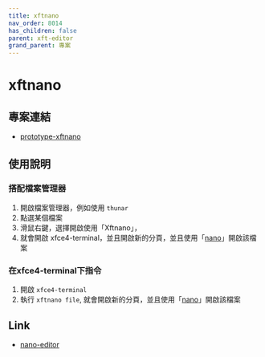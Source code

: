 ```yaml
---
title: xftnano
nav_order: 8014
has_children: false
parent: xft-editor
grand_parent: 專案
---
```


# xftnano


## 專案連結 

* [prototype-xftnano](https://github.com/samwhelp/note-about-vim/tree/gh-pages/_demo/project/xft-editor/prototype-xftnano)


## 使用說明

### 搭配檔案管理器

1. 開啟檔案管理器，例如使用 `thunar` 
2. 點選某個檔案
3. 滑鼠右鍵，選擇開啟使用「Xftnano」，
4. 就會開啟 xfce4-terminal，並且開啟新的分頁，並且使用「[nano](https://www.nano-editor.org/)」開啟該檔案

### 在xfce4-terminal下指令

1. 開啟 `xfce4-terminal`
2. 執行 `xftnano file`, 就會開啟新的分頁，並且使用「[nano](https://www.nano-editor.org/)」開啟該檔案


## Link

* [nano-editor](https://www.nano-editor.org/)
